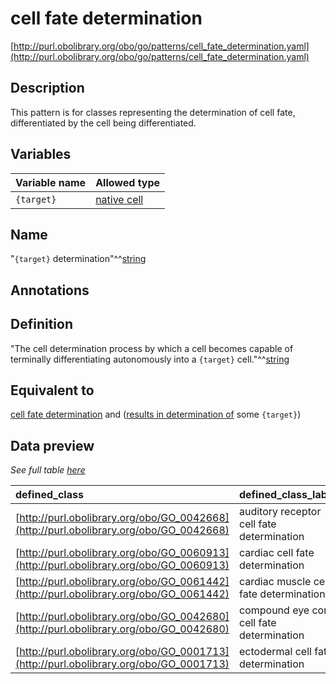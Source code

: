 # cell fate determination

[http://purl.obolibrary.org/obo/go/patterns/cell_fate_determination.yaml](http://purl.obolibrary.org/obo/go/patterns/cell_fate_determination.yaml)

## Description

This pattern is for classes representing the determination of cell fate, differentiated by the cell being differentiated.




## Variables

| Variable name | Allowed type |
|:--------------|:-------------|
| `{target}` | [native cell](http://purl.obolibrary.org/obo/CL_0000003) |

## Name

"`{target}` determination"^^[string](http://www.w3.org/2001/XMLSchema#string)

## Annotations



## Definition

"The cell determination process by which a cell becomes capable of terminally differentiating autonomously into a `{target}` cell."^^[string](http://www.w3.org/2001/XMLSchema#string)

## Equivalent to

[cell fate determination](http://purl.obolibrary.org/obo/GO_0001709)  and ([results in determination of](http://purl.obolibrary.org/obo/RO_0002349) some `{target}`)







## Data preview

*See full table [here](https://github.com/geneontology/go-ontology/tree/master/src/design_patterns/cell_fate_determination.tsv)*

| defined_class | defined_class_label | target | target_label |
|:--|:--|:--|:--|
| [http://purl.obolibrary.org/obo/GO_0042668](http://purl.obolibrary.org/obo/GO_0042668) | auditory receptor cell fate determination | [http://purl.obolibrary.org/obo/CL_0000202](http://purl.obolibrary.org/obo/CL_0000202) | auditory hair cell |
| [http://purl.obolibrary.org/obo/GO_0060913](http://purl.obolibrary.org/obo/GO_0060913) | cardiac cell fate determination | [http://purl.obolibrary.org/obo/CL_0002494](http://purl.obolibrary.org/obo/CL_0002494) | cardiocyte |
| [http://purl.obolibrary.org/obo/GO_0061442](http://purl.obolibrary.org/obo/GO_0061442) | cardiac muscle cell fate determination | [http://purl.obolibrary.org/obo/CL_0000746](http://purl.obolibrary.org/obo/CL_0000746) | cardiac muscle cell |
| [http://purl.obolibrary.org/obo/GO_0042680](http://purl.obolibrary.org/obo/GO_0042680) | compound eye cone cell fate determination | [http://purl.obolibrary.org/obo/CL_0000718](http://purl.obolibrary.org/obo/CL_0000718) | compound eye cone cell |
| [http://purl.obolibrary.org/obo/GO_0001713](http://purl.obolibrary.org/obo/GO_0001713) | ectodermal cell fate determination | [http://purl.obolibrary.org/obo/CL_0000221](http://purl.obolibrary.org/obo/CL_0000221) | ectodermal cell |

